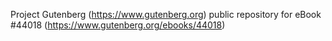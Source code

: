Project Gutenberg (https://www.gutenberg.org) public repository for eBook #44018 (https://www.gutenberg.org/ebooks/44018)

